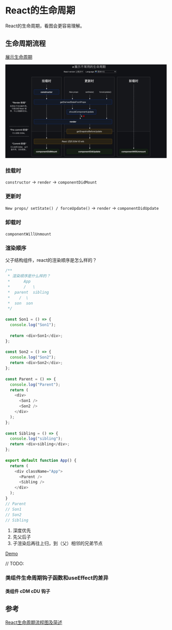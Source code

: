 # React的生命周期

React的生命周期，看图会更容易理解。

## 生命周期流程

[展示生命周期](https://projects.wojtekmaj.pl/react-lifecycle-methods-diagram/)

![/img/js_study/prototype/prototype.jpg](../.vuepress/public/img/react/react_lifecircle.jpg)

### 挂载时

`constructor` -> `render` -> `componentDidMount`

### 更新时

`New props/ setState() / forceUpdate()` -> `render` -> `componentDidUpdate`

### 卸载时

`componentWillUnmount`

### 渲染顺序

父子结构组件，react的渲染顺序是怎么样的？

```js
/**
 * 渲染顺序是什么样的？
 *      App
 *      /   \
 *  parent  sibling
 *    /  \
 *  son  son
 */

const Son1 = () => {
  console.log("Son1");

  return <div>Son1</div>;
};

const Son2 = () => {
  console.log("Son2");
  return <div>Son2</div>;
};

const Parent = () => {
  console.log("Parent");
  return (
    <div>
      <Son1 />
      <Son2 />
    </div>
  );
};

const Sibling = () => {
  console.log("sibling");
  return <div>sibling</div>;
};

export default function App() {
  return (
    <div className="App">
      <Parent />
      <Sibling />
    </div>
  );
}
// Parent
// Son1
// Son2
// Sibling
```

1. 深度优先
2. 先父后子
3. 子渲染后再往上归，到（父）相邻的兄弟节点

[Demo](https://codesandbox.io/s/react-lifecircle-3u2mx?file=/src/App.tsx)

// TODO:

### 类组件生命周期钩子函数和useEffect的差异

#### 类组件 cDM cDU 钩子

## 参考

[React生命周期流程图及简述](https://www.jianshu.com/p/fb25accc5548)

